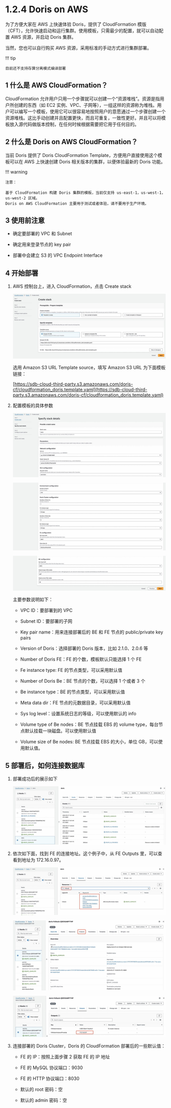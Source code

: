 # 1.2.4 Doris on AWS

为了方便大家在 AWS 上快速体验 Doris，提供了 CloudFormation 模版（CFT），允许快速启动和运行集群。使用模板，只需最少的配置，就可以自动配置 AWS 资源，并启动 Doris 集群。

当然，您也可以自行购买 AWS 资源，采用标准的手动方式进行集群部署。

!!! tip

    目前还不支持存算分离模式编译部署

## 1 什么是 AWS CloudFormation？

CloudFormation 允许用户只用一个步骤就可以创建一个“资源堆栈”。资源是指用户所创建的东西（如 EC2 实例、VPC、子网等），一组这样的资源称为堆栈。用户可以编写一个模板，使用它可以很容易地按照用户的意愿通过一个步骤创建一个资源堆栈。这比手动创建并且配置更快，而且可重复，一致性更好。并且可以将模板放入源代码做版本控制，在任何时候根据需要把它用于任何目的。

## 2 什么是 Doris on AWS CloudFormation？

当前 Doris 提供了 Doris CloudFormation Template，方便用户直接使用这个模板可以在 AWS 上快速创建 Doris 相关版本的集群，以便体验最新的 Doris 功能。

!!! warning

    注意：
    
    基于 CloudFormation 构建 Doris 集群的模板，当前仅支持 us-east-1，us-west-1，us-west-2 区域。
    Doris on AWS CloudFormation 主要用于测试或者体验，请不要用于生产环境。

## 3 使用前注意

* 确定要部署的 VPC 和 Subnet

* 确定用来登录节点的 key pair

* 部署中会建立 S3 的 VPC Endpoint Interface

## 4 开始部署

1. AWS 控制台上，进入 CloudFormation，点击 Create stack

    ![](../../../../../assets/images/Doris/start-deployment-212dd402013fb3b8b495c22f639968f7.jpeg)

    选用 Amazon S3 URL Template source，填写 Amazon S3 URL 为下面模板链接：

    [https://sdb-cloud-third-party.s3.amazonaws.com/doris-cf/cloudformation_doris.template.yaml](https://sdb-cloud-third-party.s3.amazonaws.com/doris-cf/cloudformation_doris.template.yaml)

2. 配置模板的具体参数

    ![](../../../../../assets/images/Doris/configure-specific-parameters-1-02a68404da0de49413e927ce78c627f6.jpeg)

    ![](../../../../../assets/images/Doris/configure-specific-parameters-2-ceb37fce06a8e3f6448969749668991a.jpeg)

    ![](../../../../../assets/images/Doris/configure-specific-parameters-3-a7c6b3109399344bcd5075bb1e48a742.jpeg)

    主要参数说明如下：

    * VPC ID：要部署到的 VPC

    * Subnet ID：要部署的子网

    * Key pair name：用来连接部署后的 BE 和 FE 节点的 public/private key pairs

    * Version of Doris：选择部署的 Doris 版本，比如 2.1.0、2.0.6 等

    * Number of Doris FE：FE 的个数，模板默认只能选择 1 个 FE

    * Fe instance type: FE 的节点类型，可以采用默认值

    * Number of Doris Be：BE 节点的个数，可以选择 1 个或者 3 个

    * Be instance type：BE 的节点类型，可以采用默认值

    * Meta data dir：FE 节点的元数据目录，可以采用默认值

    * Sys log level：设置系统日志的等级，可以使用默认的 info

    * Volume type of Be nodes：BE 节点挂载 EBS 的 volume type，每台节点默认挂载一块磁盘。可以使用默认值

    * Volume size of Be nodes: BE 节点挂载 EBS 的大小，单位 GB，可以使用默认值。

## 5 部署后，如何连接数据库

1. 部署成功后的展示如下

    ![](../../../../../assets/images/Doris/how-to-connect-to-the-database-5cf97ada6d5686eb8648a3fa4e22837e.jpeg)

2. 依次如下面，找到 FE 的连接地址。这个例子中，从 FE Outputs 里，可以查看到地址为 172.16.0.97。

    ![](../../../../../assets/images/Doris/find-connection-address-for-fe-1-c20545a89a9d7bca6322546206708018.jpeg)

    ![](../../../../../assets/images/Doris/find-connection-address-for-fe-2-8f03647a1597f7668059b5fde4241b10.jpeg)

    ![](../../../../../assets/images/Doris/find-connection-address-for-fe-3-413321f49156410699385c752184e825.jpeg)

3. 连接部署的 Doris Cluster，Doris 的 CloudFormation 部署后的一些默认值：

    * FE 的 IP：按照上面步骤 2 获取 FE 的 IP 地址

    * FE 的 MySQL 协议端口：9030

    * FE 的 HTTP 协议端口：8030

    * 默认的 root 密码：空

    * 默认的 admin 密码：空
